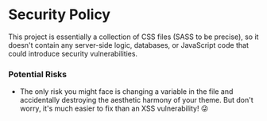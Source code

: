 # Security Policy

This project is essentially a collection of CSS files (SASS to be precise), 
  so it doesn't contain any server-side logic, databases, or JavaScript 
  code that could introduce security vulnerabilities.

### Potential Risks

- The only risk you might face is changing a variable in the file and 
  accidentally destroying the aesthetic harmony of your theme. But don't 
  worry, it's much easier to fix than an XSS vulnerability! 😜
